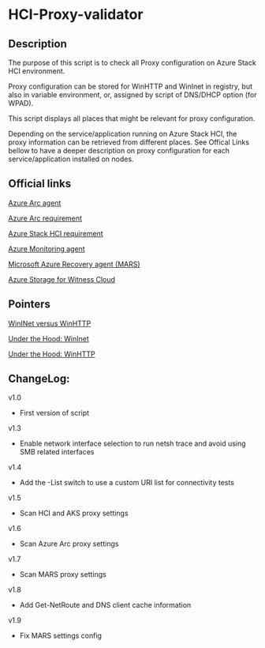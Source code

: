 # HCI-Proxy-validator

## Description

The purpose of this script is to check all Proxy configuration on Azure Stack HCI environment.<p>
Proxy configuration can be stored for WinHTTP and WinInet in registry, but also in variable environment, or, assigned by script of DNS/DHCP option (for WPAD).<p>
This script displays all places that might be relevant for proxy configuration.<p>
Depending on the service/application running on Azure Stack HCI, the proxy information can be retrieved from different places. See Offical Links bellow to have a deeper description on proxy configuration for each service/application installed on nodes.<p>

## Official links
[Azure Arc agent](https://learn.microsoft.com/en-us/azure/azure-arc/servers/manage-agent)<p>
[Azure Arc requirement](https://learn.microsoft.com/en-us/azure/azure-arc/servers/network-requirements?tabs=azure-cloud#urls)<p>
[Azure Stack HCI requirement](https://learn.microsoft.com/en-us/azure-stack/hci/concepts/firewall-requirements?tabs=allow-table)<p>
[Azure Monitoring agent](https://learn.microsoft.com/en-us/azure/azure-monitor/agents/log-analytics-agent)<p>
[Microsoft Azure Recovery agent (MARS)](https://learn.microsoft.com/en-us/azure/backup/install-mars-agent)<p>
[Azure Storage for Witness Cloud](https://learn.microsoft.com/en-us/azure/storage/file-sync/file-sync-firewall-and-proxy#proxy)<p>
  
## Pointers
[WinINet versus WinHTTP](https://learn.microsoft.com/en-us/windows/win32/wininet/wininet-vs-winhttp)<p>
[Under the Hood: WinInet](https://techcommunity.microsoft.com/t5/ask-the-performance-team/under-the-hood-wininet/ba-p/372499)<p>
[Under the Hood: WinHTTP](https://techcommunity.microsoft.com/t5/ask-the-performance-team/under-the-hood-winhttp/ba-p/372512)<p>

## ChangeLog:
v1.0
<ul><li>First version of script</li></ul><p>
v1.3
<ul><li>Enable network interface selection to run netsh trace and avoid using SMB related interfaces</li></ul><p>
v1.4
<ul><li>Add the -List switch to use a custom URI list for connectivity tests</li></ul><p>
v1.5
<ul><li>Scan HCI and AKS proxy settings</li></ul><p>
v1.6
<ul><li>Scan Azure Arc proxy settings</li></ul><p>
v1.7
<ul><li>Scan MARS proxy settings</li></ul><p>
v1.8
<ul><li>Add Get-NetRoute and DNS client cache information</li></ul><p>
v1.9
<ul><li>Fix MARS settings config</li></ul><p>

